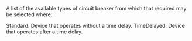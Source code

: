 A list of the available types of circuit breaker from which that required may be selected where:

Standard: Device that operates without a time delay.
TimeDelayed: Device that operates after a time delay.
